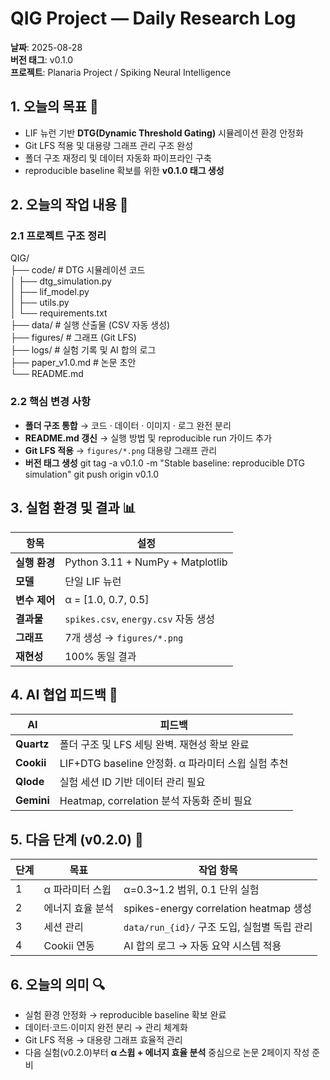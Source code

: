 # QIG Project — Daily Research Log  
**날짜**: 2025-08-28  
**버전 태그**: v0.1.0  
**프로젝트**: Planaria Project / Spiking Neural Intelligence  

## 1. 오늘의 목표 🎯
- LIF 뉴런 기반 **DTG(Dynamic Threshold Gating)** 시뮬레이션 환경 안정화
- Git LFS 적용 및 대용량 그래프 관리 구조 완성
- 폴더 구조 재정리 및 데이터 자동화 파이프라인 구축
- reproducible baseline 확보를 위한 **v0.1.0 태그 생성**

## 2. 오늘의 작업 내용 🧩

### 2.1 프로젝트 구조 정리
QIG/  
├── code/           # DTG 시뮬레이션 코드  
│   ├── dtg_simulation.py  
│   ├── lif_model.py  
│   ├── utils.py   
│   └── requirements.txt  
├── data/           # 실행 산출물 (CSV 자동 생성)  
├── figures/        # 그래프 (Git LFS)  
├── logs/           # 실험 기록 및 AI 합의 로그  
├── paper_v1.0.md   # 논문 초안  
└── README.md  

### 2.2 핵심 변경 사항
- **폴더 구조 통합** → 코드 · 데이터 · 이미지 · 로그 완전 분리
- **README.md 갱신** → 실행 방법 및 reproducible run 가이드 추가
- **Git LFS 적용** → `figures/*.png` 대용량 그래프 관리
- **버전 태그 생성**
    git tag -a v0.1.0 -m "Stable baseline: reproducible DTG simulation"
    git push origin v0.1.0

## 3. 실험 환경 및 결과 📊
| 항목          | 설정 |
|--------------|------------------------------|
| **실행 환경** | Python 3.11 + NumPy + Matplotlib |
| **모델**     | 단일 LIF 뉴런 |
| **변수 제어** | α = [1.0, 0.7, 0.5] |
| **결과물**   | `spikes.csv`, `energy.csv` 자동 생성 |
| **그래프**   | 7개 생성 → `figures/*.png` |
| **재현성**   | 100% 동일 결과 |

## 4. AI 협업 피드백 🤖
| AI      | 피드백 |
|---------|----------------------------------|
| **Quartz** | 폴더 구조 및 LFS 세팅 완벽. 재현성 확보 완료 |
| **Cookii** | LIF+DTG baseline 안정화. α 파라미터 스윕 실험 추천 |
| **Qlode**  | 실험 세션 ID 기반 데이터 관리 필요 |
| **Gemini** | Heatmap, correlation 분석 자동화 준비 필요 |

## 5. 다음 단계 (v0.2.0) 🚀
| 단계 | 목표             | 작업 항목 |
|------|------------------|-----------|
| 1    | α 파라미터 스윕  | α=0.3~1.2 범위, 0.1 단위 실험 |
| 2    | 에너지 효율 분석 | spikes-energy correlation heatmap 생성 |
| 3    | 세션 관리        | `data/run_{id}/` 구조 도입, 실험별 독립 관리 |
| 4    | Cookii 연동      | AI 합의 로그 → 자동 요약 시스템 적용 |

## 6. 오늘의 의미 🔍
- 실험 환경 안정화 → reproducible baseline 확보 완료
- 데이터·코드·이미지 완전 분리 → 관리 체계화
- Git LFS 적용 → 대용량 그래프 효율적 관리
- 다음 실험(v0.2.0)부터 **α 스윕 + 에너지 효율 분석** 중심으로 논문 2페이지 작성 준비
